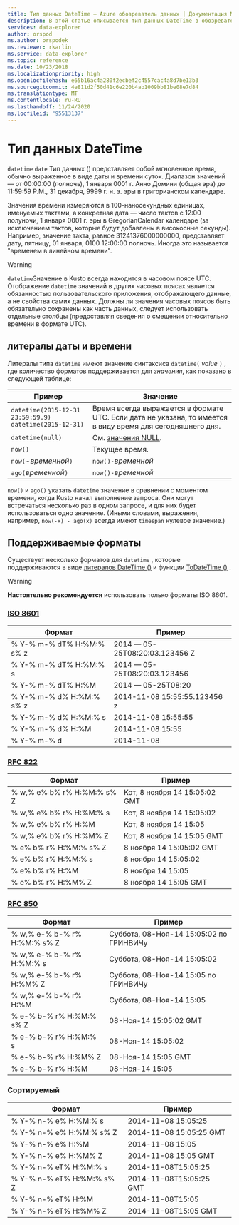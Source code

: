 ```yaml
---
title: Тип данных DateTime — Azure обозреватель данных | Документация Майкрософт
description: В этой статье описывается тип данных DateTime в обозреватель данных Azure.
services: data-explorer
author: orspod
ms.author: orspodek
ms.reviewer: rkarlin
ms.service: data-explorer
ms.topic: reference
ms.date: 10/23/2018
ms.localizationpriority: high
ms.openlocfilehash: e65b16ac4a280f2ecbef2c4557cac4a8d7be13b3
ms.sourcegitcommit: 4e811d2f50d41c6e220b4ab1009bb81be08e7d84
ms.translationtype: MT
ms.contentlocale: ru-RU
ms.lasthandoff: 11/24/2020
ms.locfileid: "95513137"
---
```

# <a name="the-datetime-data-type"></a>Тип данных DateTime

`datetime` `date` Тип данных () представляет собой мгновенное время, обычно выраженное в виде даты и времени суток.
Диапазон значений — от 00:00:00 (полночь), 1 января 0001 г. Анно Домини (общая эра) до 11:59:59 P.M., 31 декабря, 9999 г. н. э. эры в григорианском календаре. 

Значения времени измеряются в 100-наносекундных единицах, именуемых тактами, а конкретная дата — число тактов с 12:00 полуночи, 1 января 0001 г. эры в GregorianCalendar календаре (за исключением тактов, которые будут добавлены в високосные секунды).
Например, значение такта, равное 31241376000000000, представляет дату, пятницу, 01 января, 0100 12:00:00 полночь.
Иногда это называется "временем в линейном времени".

> [!WARNING]
> `datetime`Значение в Kusto всегда находится в часовом поясе UTC. Отображение `datetime` значений в других часовых поясах является обязанностью пользовательского приложения, отображающего данные, а не свойства самих данных. Должны ли значения часовых поясов быть обязательно сохранены как часть данных, следует использовать отдельные столбцы (предоставляя сведения о смещении относительно времени в формате UTC).

## <a name="datetime-literals"></a>литералы даты и времени

Литералы типа `datetime` имеют значение синтаксиса `datetime(` *value* `)` , где количество форматов поддерживается для *значения*, как показано в следующей таблице:

|Пример                                                     |Значение                                                         |
|------------------------------------------------------------|--------------------------------------------------------------|
|`datetime(2015-12-31 23:59:59.9)`<br/>`datetime(2015-12-31)`|Время всегда выражается в формате UTC. Если дата не указана, то имеется в виду время для сегодняшнего дня.|
|`datetime(null)`                                            |См. [значения NULL](null-values.md).                            |
|`now()`                                                     |Текущее время.                                             |
|`now(`-*временной*`)`                                        |`now()-`*временной*                                            |
|`ago(`*временной*`)`                                         |`now()-`*временной*                                            |

`now()` и `ago()` указать `datetime` значение в сравнении с моментом времени, когда Kusto начал выполнение запроса. Они могут встречаться несколько раз в одном запросе, и для них будет использоваться одно значение.
(Иными словами, выражения, например, `now(-x) - ago(x)` всегда имеют `timespan` нулевое значение.)

## <a name="supported-formats"></a>Поддерживаемые форматы

Существует несколько форматов для `datetime` , которые поддерживаются в виде [литералов DateTime ()](#datetime-literals) и функции [ToDateTime ()](../todatetimefunction.md) .

> [!WARNING]
> **Настоятельно рекомендуется** использовать только форматы ISO 8601.

### <a name="iso-8601"></a>[ISO 8601](https://www.iso.org/iso/home/standards/iso8601.htm)

|Формат|Пример|
|------|-------|
|% Y-% m-% dT% H:%M:% s% z|2014 — 05-25T08:20:03.123456 Z|
|% Y-% m-% dT% H:%M:% s|2014 — 05-25T08:20:03.123456|
|% Y-% m-% dT% H:%M|2014 — 05-25T08:20|
|% Y-% m-% d% H:%M:% s% z|2014-11-08 15:55:55.123456 z|
|% Y-% m-% d% H:%M:% s|2014-11-08 15:55:55|
|% Y-% m-% d% H:%M|2014-11-08 15:55|
|% Y-% m-% d|2014-11-08|

### <a name="rfc-822"></a>[RFC 822](https://www.ietf.org/rfc/rfc0822.txt)

|Формат|Пример|
|------|-------|
|% w,% e% b% r% H:%M:% s% Z|Кот, 8 ноября 14 15:05:02 GMT|
|% w,% e% b% r% H:%M:% s|Кот, 8 ноября 14 15:05:02|
|% w,% e% b% r% H:%M|Кот, 8 ноября 14 15:05|
|% w,% e% b% r% H:%M% Z|Кот, 8 ноября 14 15:05 GMT|
|% e% b% r% H:%M:% s% Z|8 ноября 14 15:05:02 GMT|
|% e% b% r% H:%M:% s|8 ноября 14 15:05:02|
|% e% b% r% H:%M|8 ноября 14 15:05|
|% e% b% r% H:%M% Z|8 ноября 14 15:05 GMT|

### <a name="rfc-850"></a>[RFC 850](https://tools.ietf.org/html/rfc850)

|Формат|Пример|
|------|-------|
|% w,% e-% b-% r% H:%M:% s% Z|Суббота, 08-Ноя-14 15:05:02 по ГРИНВИЧу|
|% w,% e-% b-% r% H:%M:% s|Суббота, 08-Ноя-14 15:05:02|
|% w,% e-% b-% r% H:%M% Z|Суббота, 08-Ноя-14 15:05 по ГРИНВИЧу|
|% w,% e-% b-% r% H:%M|Суббота, 08-Ноя-14 15:05|
|% e-% b-% r% H:%M:% s% Z|08-Ноя-14 15:05:02 GMT|
|% e-% b-% r% H:%M:% s|08-Ноя-14 15:05:02|
|% e-% b-% r% H:%M% Z|08-Ноя-14 15:05 GMT|
|% e-% b-% r% H:%M|08-Ноя-14 15:05|


### <a name="sortable"></a>Сортируемый 

|Формат|Пример|
|------|-------|        
|% Y-% n-% e% H:%M:% s|2014-11-08 15:05:25|
|% Y-% n-% e% H:%M:% s% Z|2014-11-08 15:05:25 GMT|
|% Y-% n-% e% H:%M|2014-11-08 15:05|
|% Y-% n-% e% H:%M% Z|2014-11-08 15:05 GMT|
|% Y-% n-% eT% H:%M:% s|2014-11-08T15:05:25|
|% Y-% n-% eT% H:%M:% s% Z|2014-11-08T15:05:25 GMT|
|% Y-% n-% eT% H:%M|2014-11-08T15:05|
|% Y-% n-% eT% H:%M% Z|2014-11-08T15:05 GMT|
